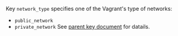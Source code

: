 
Key `network_type` specifies one of the Vagrant's type of networks:
* `public_network`
* `private_network`
See [parent key document][1] for datails.

[1]: /docs/pillars/common/system_hosts/_id/vagrant_instance_configuration/readme.md

